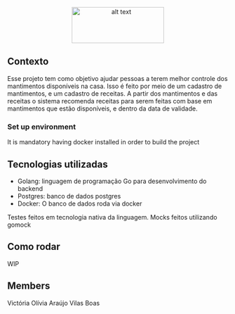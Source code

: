 <div align="center">
  
<p>
<img src="https://upload.wikimedia.org/wikipedia/commons/thumb/c/c3/Logo_UFMG.png/320px-Logo_UFMG.png" alt="alt text" width="210" height="82">
</p>

</div>

## Contexto

Esse projeto tem como objetivo ajudar pessoas a terem melhor controle dos mantimentos disponíveis na casa. Isso é feito por meio de um cadastro de mantimentos, e um cadastro de receitas. A partir dos mantimentos e das receitas o sistema recomenda receitas para serem feitas com base em mantimentos que estão disponíveis, e dentro da data de validade. 

### Set up environment
It is mandatory having docker installed in order to build the project

## Tecnologias utilizadas

* Golang: linguagem de programação Go para desenvolvimento do backend
* Postgres: banco de dados postgres
* Docker: O banco de dados roda via docker

Testes feitos em tecnologia nativa da linguagem.
Mocks feitos utilizando gomock

## Como rodar

WIP

## Members

Victória Olívia Araújo Vilas Boas
